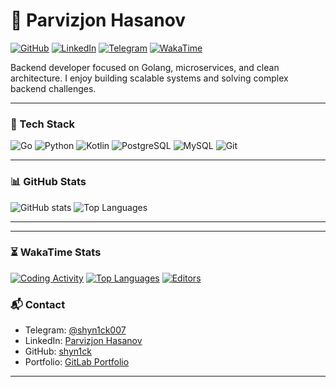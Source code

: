 # 👋 Parvizjon Hasanov

[![GitHub](https://img.shields.io/badge/GitHub-shyn1ck-black?style=flat-square&logo=github)](https://github.com/shyn1ck)
[![LinkedIn](https://img.shields.io/badge/-LinkedIn-blue?style=flat-square&logo=linkedin)](https://www.linkedin.com/in/parvizjon-hasanov-a06756321/)
[![Telegram](https://img.shields.io/badge/Telegram-shyn1ck007-2CA5E0?style=flat-square&logo=telegram)](https://t.me/shyn1ck007)
[![WakaTime](https://wakatime.com/badge/shyn1ck/9f5f0c1e-6e0e-4a7a-8a0e-1b1e1b1e1b1e.svg)](https://wakatime.com/@shyn1ck)

Backend developer focused on Golang, microservices, and clean architecture. I enjoy building scalable systems and solving complex backend challenges.

---

### 💼 Tech Stack

![Go](https://img.shields.io/badge/-Go-00ADD8?style=flat-square&logo=go)
![Python](https://img.shields.io/badge/-Python-3776AB?style=flat-square&logo=python)
![Kotlin](https://img.shields.io/badge/-Kotlin-0095D5?style=flat-square&logo=kotlin)
![PostgreSQL](https://img.shields.io/badge/-PostgreSQL-336791?style=flat-square&logo=postgresql)
![MySQL](https://img.shields.io/badge/-MySQL-00758f?style=flat-square&logo=mysql)
![Git](https://img.shields.io/badge/-Git-F05032?style=flat-square&logo=git)

---

### 📊 GitHub Stats

![GitHub stats](https://github-readme-stats.vercel.app/api?username=shyn1ck&show_icons=true&theme=radical&hide_border=true&include_all_commits=true)
![Top Languages](https://github-readme-stats.vercel.app/api/top-langs/?username=shyn1ck&layout=compact&theme=radical&hide_border=true)

---

---

### ⏳ WakaTime Stats

[![Coding Activity](https://wakatime.com/share/@shyn1ck/8418f739-c52f-4df1-836d-8668686c1d38.svg)](https://wakatime.com/@shyn1ck)
[![Top Languages](https://wakatime.com/share/@shyn1ck/1835ff2d-02c7-4d4a-91a3-dc828d41c7a8.svg)](https://wakatime.com/@shyn1ck)
[![Editors](https://wakatime.com/share/@shyn1ck/e999e494-6a25-4d34-85c8-134058fd15e1.svg)](https://wakatime.com/@shyn1ck)



### 📬 Contact

- Telegram: [@shyn1ck007](https://t.me/shyn1ck007)
- LinkedIn: [Parvizjon Hasanov](https://www.linkedin.com/in/parvizjon-hasanov-a06756321/)
- GitHub: [shyn1ck](https://github.com/shyn1ck)
- Portfolio: [GitLab Portfolio](https://gitlab.com/shyn1ck/my-portfolio)

---
